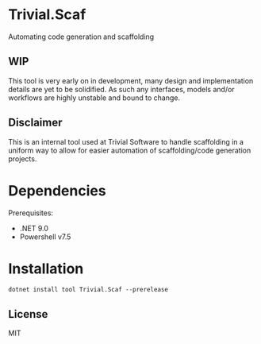 # Trivial.Scaf
Automating code generation and scaffolding

## WIP
This tool is very early on in development, many design and implementation details are yet to be solidified.
As such any interfaces, models and/or workflows are highly unstable and bound to change.

## Disclaimer
This is an internal tool used at Trivial Software to handle scaffolding in a uniform way to allow for easier automation of scaffolding/code generation projects.

# Dependencies
Prerequisites:
* .NET 9.0
* Powershell v7.5

# Installation
```pwsh
dotnet install tool Trivial.Scaf --prerelease
```

## License
MIT